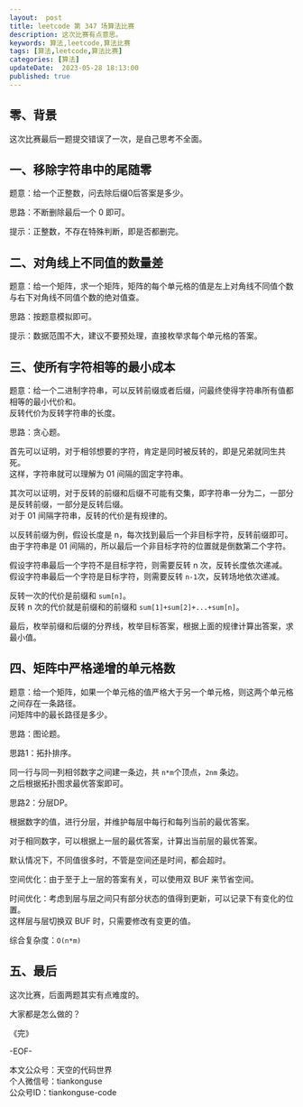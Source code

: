 ```yaml
---   
layout:  post  
title: leetcode 第 347 场算法比赛  
description: 这次比赛有点意思。          
keywords: 算法,leetcode,算法比赛  
tags: [算法,leetcode,算法比赛]    
categories: [算法]  
updateDate:  2023-05-28 18:13:00  
published: true  
---  
```



## 零、背景  


这次比赛最后一题提交错误了一次，是自己思考不全面。  


## 一、移除字符串中的尾随零  


题意：给一个正整数，问去除后缀0后答案是多少。  


思路：不断删除最后一个 0 即可。  


提示：正整数，不存在特殊判断，即是否都删完。  


## 二、对角线上不同值的数量差  


题意：给一个矩阵，求一个矩阵，矩阵的每个单元格的值是左上对角线不同值个数与右下对角线不同值个数的绝对值查。  


思路：按题意模拟即可。  


提示：数据范围不大，建议不要预处理，直接枚举求每个单元格的答案。  


## 三、使所有字符相等的最小成本  


题意：给一个二进制字符串，可以反转前缀或者后缀，问最终使得字符串所有值都相等的最小代价和。  
反转代价为反转字符串的长度。  


思路：贪心题。  


首先可以证明，对于相邻想要的字符，肯定是同时被反转的，即是兄弟就同生共死。  
这样，字符串就可以理解为 01 间隔的固定字符串。  


其次可以证明，对于反转的前缀和后缀不可能有交集，即字符串一分为二，一部分是反转前缀，一部分是反转后缀。  
对于 01 间隔字符串，反转的代价是有规律的。  


以反转前缀为例，假设长度是 n，每次找到最后一个非目标字符，反转前缀即可。  
由于字符串是 01 间隔的，所以最后一个非目标字符的位置就是倒数第二个字符。  


假设字符串最后一个字符不是目标字符，则需要反转 n 次，反转长度依次递减。  
假设字符串最后一个字符是目标字符，则需要反转 `n-1`次，反转场地依次递减。  


反转一次的代价是前缀和 `sum[n]`。  
反转 n 次的代价就是前缀和的前缀和 `sum[1]+sum[2]+...+sum[n]`。  


最后，枚举前缀和后缀的分界线，枚举目标答案，根据上面的规律计算出答案，求最小值。  


## 四、矩阵中严格递增的单元格数  


题意：给一个矩阵，如果一个单元格的值严格大于另一个单元格，则这两个单元格之间存在一条路径。  
问矩阵中的最长路径是多少。  


思路：图论题。  



思路1：拓扑排序。  


同一行与同一列相邻数字之间建一条边，共 `n*m`个顶点，`2nm` 条边。  
之后根据拓扑图求最优答案即可。   


思路2：分层DP。  


根据数字的值，进行分层，并维护每层中每行和每列当前的最优答案。  


对于相同数字，可以根据上一层的最优答案，计算出当前层的最优答案。  


默认情况下，不同值很多时，不管是空间还是时间，都会超时。  


空间优化：由于至于上一层的答案有关，可以使用双 BUF 来节省空间。  


时间优化：考虑到层与层之间只有部分状态的值得到更新，可以记录下有变化的位置。  
这样层与层切换双 BUF 时，只需要修改有变更的值。  


综合复杂度：`O(n*m)`  


## 五、最后  


这次比赛，后面两题其实有点难度的。  


大家都是怎么做的？  



《完》  


-EOF-  



本文公众号：天空的代码世界  
个人微信号：tiankonguse  
公众号ID：tiankonguse-code  
  

